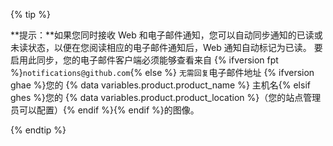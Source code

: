 {% tip %}

**提示：**如果您同时接收 Web 和电子邮件通知，您可以自动同步通知的已读或未读状态，以便在您阅读相应的电子邮件通知后，Web 通知自动标记为已读。 要启用此同步，您的电子邮件客户端必须能够查看来自 {% ifversion fpt %}`notifications@github.com`{% else %} `无需回复`电子邮件地址 {% ifversion ghae %}您的 {% data variables.product.product_name %} 主机名{% elsif ghes %}您的 {% data variables.product.product_location %}（您的站点管理员可以配置）{% endif %}{% endif %}的图像。

{% endtip %}
